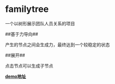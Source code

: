 familytree
==========

一个以树形展示团队人员关系的项目

##基于力导向##

产生的节点之间会生成力，最终达到一个较稳定的状态

##展开##

点击节点可以生成子节点

**[demo地址](http://leegend.github.io/familytree/familytree.html "familytree demo")**
